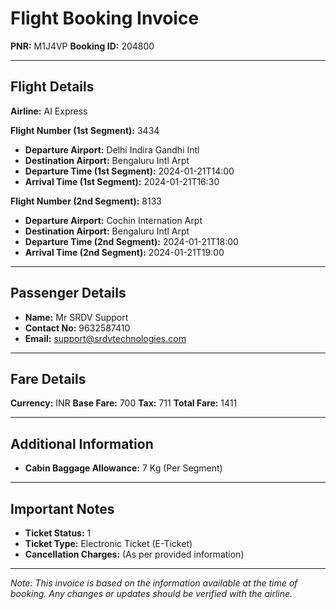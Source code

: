 
# Flight Booking Invoice

**PNR:** M1J4VP
**Booking ID:** 204800

---

## Flight Details

**Airline:** AI Express

**Flight Number (1st Segment):** 3434

- **Departure Airport:** Delhi Indira Gandhi Intl
- **Destination Airport:** Bengaluru Intl Arpt
- **Departure Time (1st Segment):** 2024-01-21T14:00
- **Arrival Time (1st Segment):** 2024-01-21T16:30

**Flight Number (2nd Segment):** 8133

- **Departure Airport:** Cochin Internation Arpt
- **Destination Airport:** Bengaluru Intl Arpt
- **Departure Time (2nd Segment):** 2024-01-21T18:00
- **Arrival Time (2nd Segment):** 2024-01-21T19:00

---

## Passenger Details

- **Name:** Mr SRDV Support
- **Contact No:** 9632587410
- **Email:** support@srdvtechnologies.com

---

## Fare Details

**Currency:** INR
**Base Fare:** 700
**Tax:** 711
**Total Fare:** 1411

---

## Additional Information

- **Cabin Baggage Allowance:** 7 Kg (Per Segment)

---

## Important Notes

- **Ticket Status:** 1
- **Ticket Type:** Electronic Ticket (E-Ticket)
- **Cancellation Charges:**  (As per provided information)

---

*Note: This invoice is based on the information available at the time of booking. Any changes or updates should be verified with the airline.*    
